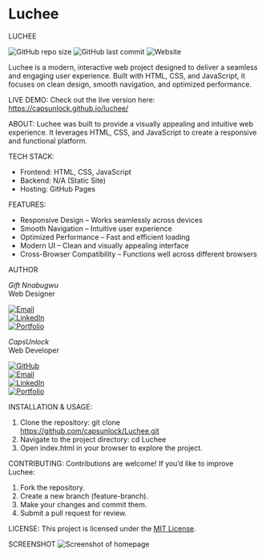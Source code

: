 # Luchee
LUCHEE

![GitHub repo size](https://img.shields.io/github/repo-size/capsunlock/luchee)
![GitHub last commit](https://img.shields.io/github/last-commit/capsunlock/luchee)
![Website](https://img.shields.io/website?down_color=red&down_message=offline&up_color=green&up_message=online&url=https%3A%2F%2Fcapsunlock.github.io%2Fluchee%2F)

Luchee is a modern, interactive web project designed to deliver a seamless and engaging user experience. Built with HTML, CSS, and JavaScript, it focuses on clean design, smooth navigation, and optimized performance.

LIVE DEMO:
Check out the live version here: https://capsunlock.github.io/luchee/

ABOUT:
Luchee was built to provide a visually appealing and intuitive web experience. It leverages HTML, CSS, and JavaScript to create a responsive and functional platform.

TECH STACK:
- Frontend: HTML, CSS, JavaScript
- Backend: N/A (Static Site)
- Hosting: GitHub Pages

FEATURES:
- Responsive Design – Works seamlessly across devices
- Smooth Navigation – Intuitive user experience
- Optimized Performance – Fast and efficient loading
- Modern UI – Clean and visually appealing interface
- Cross-Browser Compatibility – Functions well across different browsers

AUTHOR

*Gift Nnabugwu*  
Web Designer 

[![Email](https://img.shields.io/badge/Email-email@example.com-D14836?logo=gmail)](mailto:capsonlock@gmail.com)  
[![LinkedIn](https://img.shields.io/badge/LinkedIn-View_Profile-0A66C2?logo=linkedin&logoColor=white)](https://www.linkedin.com/in/caps-unlock-168a19270/)  
[![Portfolio](https://img.shields.io/badge/Portfolio-View_Site-4caf50?logo=firefox&logoColor=white)](https://yourportfolio.com)

*CapsUnlock*  
Web Developer 

[![GitHub](https://img.shields.io/badge/GitHub-capsunlock-181717?logo=github)](https://github.com/capsunlock)  
[![Email](https://img.shields.io/badge/Email-email@example.com-D14836?logo=gmail)](mailto:capsonlock@gmail.com)  
[![LinkedIn](https://img.shields.io/badge/LinkedIn-View_Profile-0A66C2?logo=linkedin&logoColor=white)](https://www.linkedin.com/in/caps-unlock-168a19270/)  
[![Portfolio](https://img.shields.io/badge/Portfolio-View_Site-4caf50?logo=firefox&logoColor=white)](https://yourportfolio.com)

INSTALLATION & USAGE:
1. Clone the repository:
   git clone https://github.com/capsunlock/Luchee.git
2. Navigate to the project directory:
   cd Luchee
3. Open index.html in your browser to explore the project.

CONTRIBUTING:
Contributions are welcome! If you’d like to improve Luchee:
1. Fork the repository.
2. Create a new branch (feature-branch).
3. Make your changes and commit them.
4. Submit a pull request for review.

LICENSE:
This project is licensed under the [MIT License](./LICENSE).

SCREENSHOT
![Screenshot of homepage](screenshot.png)

